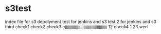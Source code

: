 # s3test
index file for s3 depolyment
test for jenkins and s3
test 2 for jenkins and s3
third
check1
check2
check3
cjjjjjjjjjjjjjjjjjjjjjjjjjjjjjjjjjjjjjjjjj
12
check4
1
23
wed 
